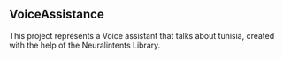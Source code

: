 ## VoiceAssistance

This project represents a Voice assistant that talks about tunisia, created with the help of the Neuralintents Library.

